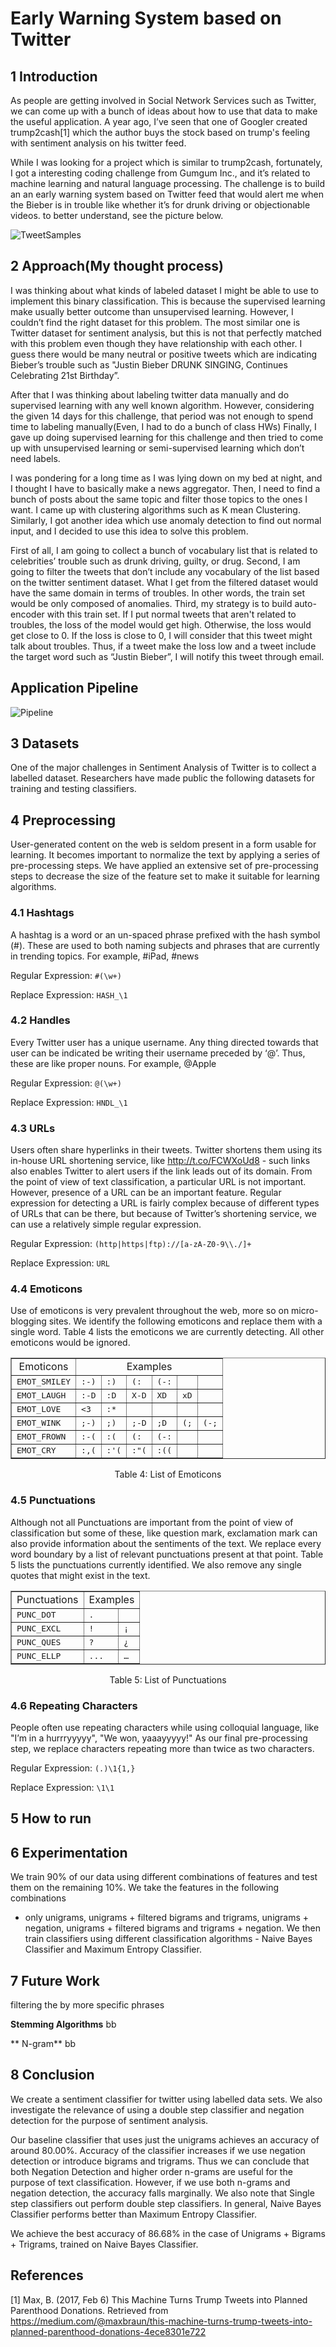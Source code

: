 # Early Warning System based on Twitter

##  1  Introduction

As people are getting involved in Social Network Services such as Twitter, we can come up with a bunch of ideas about how to use that data to make the useful application. A year ago, I’ve seen that one of Googler created trump2cash[1] which the author buys the stock based on trump's feeling with sentiment analysis on his twitter feed.


While I was looking for a project which is similar to trump2cash, fortunately, I got a interesting coding challenge from Gumgum Inc., and it’s related to machine learning and natural language processing. The challenge is to build an an early warning system based on Twitter feed that would alert me when the Bieber is in trouble like whether it’s for drunk driving or objectionable videos. to better understand, see the picture below.

![TweetSamples](TweetSamples.png)


##  2  Approach(My thought process)

I was thinking about what kinds of labeled dataset I might be able to use to implement this binary classification. This is because the supervised learning make usually better outcome than unsupervised learning. However, I couldn’t find the right dataset for this problem. The most similar one is Twitter dataset for sentiment analysis, but this is not that perfectly matched with this problem even though they have relationship with each other. I guess there would be many neutral or positive tweets which are indicating Bieber’s trouble such as "Justin Bieber DRUNK SINGING, Continues Celebrating 21st Birthday”.

After that I was thinking about labeling twitter data manually and do supervised learning with any well known algorithm. However, considering the given 14 days for this challenge, that period was not enough to spend time to labeling manually(Even, I had to do a bunch of class HWs) Finally, I gave up doing supervised learning for this challenge and then tried to come up with unsupervised learning or semi-supervised learning which don’t need labels.

I was pondering for a long time as I was lying down on my bed at night, and I thought I have to basically make a news aggregator. Then, I need to find a bunch of posts about the same topic and filter those topics to the ones I want. I came up with clustering algorithms such as K mean Clustering. Similarly, I got another idea which use anomaly detection to find out normal input, and I decided to use this idea to solve this problem.

First of all, I am going to collect a bunch of vocabulary list that is related to celebrities’ trouble such as drunk driving, guilty, or drug.
Second, I am going to filter the tweets that don’t include any vocabulary of the list based on the twitter sentiment dataset. What I get from the filtered dataset would have the same domain in terms of troubles. In other words, the train set would be only composed of anomalies. Third, my strategy is to build auto-encoder with this train set. If I put normal tweets that aren't related to troubles, the loss of the model would get high. Otherwise, the loss would get close to 0. If the loss is close to 0, I will consider that this tweet might talk about troubles. Thus, if a tweet make the loss low and a tweet include the target word such as “Justin Bieber”, I will notify this tweet through email.

## Application Pipeline
![Pipeline](pipeline.png)

##  3 Datasets

One of the major challenges in Sentiment Analysis of Twitter is to collect a
labelled dataset. Researchers have made public the following datasets for
training and testing classifiers.


##  4 Preprocessing

User-generated content on the web is seldom present in a form usable for
learning. It becomes important to normalize the text by applying a series of
pre-processing steps. We have applied an extensive set of pre-processing steps
to decrease the size of the feature set to make it suitable for learning
algorithms.

###  4.1  Hashtags

A hashtag is a word or an un-spaced phrase prefixed with the hash symbol (#).
These are used to both naming subjects and phrases that are currently in
trending topics. For example, #iPad, #news

Regular Expression: `#(\w+)`

Replace Expression: `HASH_\1`

###  4.2  Handles

Every Twitter user has a unique username. Any thing directed towards that user
can be indicated be writing their username preceded by ‘@’. Thus, these are
like proper nouns. For example, @Apple

Regular Expression: `@(\w+)`

Replace Expression: `HNDL_\1`

###  4.3  URLs

Users often share hyperlinks in their tweets. Twitter shortens them using its
in-house URL shortening service, like http://t.co/FCWXoUd8 - such links also
enables Twitter to alert users if the link leads out of its domain. From the
point of view of text classification, a particular URL is not important.
However, presence of a URL can be an important feature. Regular expression for
detecting a URL is fairly complex because of different types of URLs that can
be there, but because of Twitter’s shortening service, we can use a relatively
simple regular expression.

Regular Expression: `(http|https|ftp)://[a-zA-Z0-9\\./]+`

Replace Expression: `URL`

###  4.4  Emoticons

Use of emoticons is very prevalent throughout the web, more so on micro-
blogging sites. We identify the following emoticons and replace them with a
single word. Table 4 lists the emoticons we are currently detecting. All other
emoticons would be ignored.

<div style="text-align:center">
<table border="1">
<tr><td colspan="1" align="center">Emoticons </td><td colspan="6" align="center">Examples </td></tr>
<tr><td align="left"><tt>EMOT_SMILEY</tt>   </td><td align="left"><tt>:-)</tt>  </td><td align="left"><tt>:)</tt>   </td><td align="left"><tt>(:</tt>   </td><td align="left"><tt>(-:</tt>  </td><td align="left"><tt></tt>     </td><td align="left"><tt></tt> </td></tr>
<tr><td align="left"><tt>EMOT_LAUGH</tt>    </td><td align="left"><tt>:-D</tt>  </td><td align="left"><tt>:D</tt>   </td><td align="left"><tt>X-D</tt>  </td><td align="left"><tt>XD</tt>   </td><td align="left"><tt>xD</tt>   </td><td align="left"><tt></tt> </td></tr>
<tr><td align="left"><tt>EMOT_LOVE</tt>     </td><td align="left"><tt>&lt;3</tt>    </td><td align="left"><tt>:*</tt>   </td><td align="left"><tt></tt>     </td><td align="left"><tt></tt>     </td><td align="left"><tt></tt>     </td><td align="left"><tt></tt> </td></tr>
<tr><td align="left"><tt>EMOT_WINK</tt>     </td><td align="left"><tt>;-)</tt>  </td><td align="left"><tt>;)</tt>   </td><td align="left"><tt>;-D</tt>  </td><td align="left"><tt>;D</tt>   </td><td align="left"><tt>(;</tt>   </td><td align="left"><tt>(-;</tt> </td></tr>
<tr><td align="left"><tt>EMOT_FROWN</tt>    </td><td align="left"><tt>:-(</tt>  </td><td align="left"><tt>:(</tt>   </td><td align="left"><tt>(:</tt>   </td><td align="left"><tt>(-:</tt>  </td><td align="left"><tt></tt>     </td><td align="left"><tt></tt> </td></tr>
<tr><td align="left"><tt>EMOT_CRY</tt>  </td><td align="left"><tt>:,(</tt>  </td><td align="left"><tt>:'(</tt>  </td><td align="left"><tt>:"(</tt>  </td><td align="left"><tt>:((</tt>  </td><td align="left"><tt></tt>     </td><td align="left"><tt></tt> </td></tr></table>


<div style="text-align:center">Table 4: List of Emoticons</div>
<a id="tab:emot">
</a>
</div>

### 4.5  Punctuations

Although not all Punctuations are important from the point of view of
classification but some of these, like question mark, exclamation mark can
also provide information about the sentiments of the text. We replace every
word boundary by a list of relevant punctuations present at that point. Table
5 lists the punctuations currently identified. We also remove any single
quotes that might exist in the text.

<div style="text-align:center">
<table border="1">
<tr><td colspan="1" align="center">Punctuations </td><td colspan="2" align="center">Examples </td></tr>
<tr><td align="left"><tt>PUNC_DOT</tt> </td><td align="left"><tt>.</tt> </td><td align="left"><tt></tt> </td></tr>
<tr><td align="left"><tt>PUNC_EXCL</tt> </td><td align="left"><tt>!</tt> </td><td align="left"><tt>¡</tt> </td></tr>
<tr><td align="left"><tt>PUNC_QUES</tt> </td><td align="left"><tt>?</tt> </td><td align="left"><tt>¿</tt> </td></tr>
<tr><td align="left"><tt>PUNC_ELLP</tt> </td><td align="left"><tt>...</tt> </td><td align="left"><tt>…</tt> </td></tr></table>


<div style="text-align:center">Table 5: List of Punctuations</div>
<a id="tab:punc">
</a>
</div>

### 4.6  Repeating Characters

People often use repeating characters while using colloquial language, like
"I’m in a hurrryyyyy", "We won, yaaayyyyy!" As our final pre-processing step,
we replace characters repeating more than twice as two characters.

Regular Expression: `(.)\1{1,}`

Replace Expression: `\1\1`

## 5 How to run

##  6  Experimentation

We train 90% of our data using different combinations of features and test
them on the remaining 10%. We take the features in the following combinations
- only unigrams, unigrams + filtered bigrams and trigrams, unigrams +
negation, unigrams + filtered bigrams and trigrams + negation. We then train
classifiers using different classification algorithms - Naive Bayes Classifier
and Maximum Entropy Classifier.


##  7  Future Work

filtering the by more specific phrases

**Stemming Algorithms**
     bb

** N-gram**
    bb


##  8  Conclusion

We create a sentiment classifier for twitter using labelled
data sets. We also investigate the relevance of using a double step classifier
and negation detection for the purpose of sentiment analysis.

Our baseline classifier that uses just the unigrams achieves an accuracy of
around 80.00%. Accuracy of the classifier increases if we use negation
detection or introduce bigrams and trigrams. Thus we can conclude that both
Negation Detection and higher order n-grams are useful for the purpose of text
classification. However, if we use both n-grams and negation detection, the
accuracy falls marginally. We also note that Single step classifiers out
perform double step classifiers. In general, Naive Bayes Classifier performs
better than Maximum Entropy Classifier.

We achieve the best accuracy of 86.68% in the case of Unigrams + Bigrams +
Trigrams, trained on Naive Bayes Classifier.


## References

[1] Max, B. (2017, Feb 6) This Machine Turns Trump Tweets into Planned Parenthood Donations. Retrieved from https://medium.com/@maxbraun/this-machine-turns-trump-tweets-into-planned-parenthood-donations-4ece8301e722